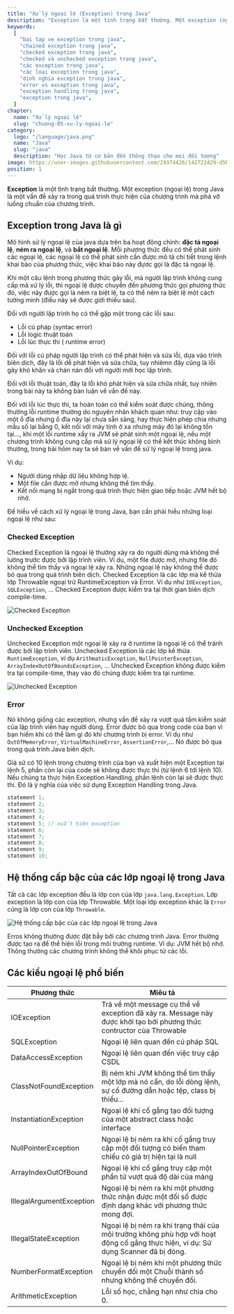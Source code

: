 ```yaml
---
title: "Xử lý ngoại lệ (Exception) trong Java"
description: "Exception là một tình trạng bất thường. Một exception (ngoại lệ) trong Java là một vấn đề xảy ra trong quá trình thực hiện của chương trình mà phá vỡ luồng chuẩn của chương trình."
keywords:
  [
    "bai tap ve exception trong java",
    "chained exception trong java",
    "checked exception trong java",
    "checked và unchecked exception trong java",
    "các exception trong java",
    "các loại exception trong java",
    "dinh nghia exception trong java",
    "error vs exception trong java",
    "exception handling trong java",
    "exception trong java",
  ]
chapter:
  name: "Xử lý ngoại lệ"
  slug: "chuong-05-xu-ly-ngoai-le"
category:
  logo: "/language/java.png"
  name: "Java"
  slug: "java"
  description: "Học Java từ cơ bản đến thông thạo cho mọi đối tượng"
image: https://user-images.githubusercontent.com/29374426/142722429-d5b4a38c-448a-4aed-994b-52e06755bfea.png
position: 1
---
```


**Exception** là một tình trạng bất thường. Một exception (ngoại lệ) trong Java là một vấn đề xảy ra trong quá trình thực hiện của chương trình mà phá vỡ luồng chuẩn của chương trình.

## Exception trong Java là gì

Mô hình sử lý ngoại lệ của java dựa trên ba hoạt động chính: **đặc tả ngoại lệ**, **ném ra ngoại lệ**, và **bắt ngoại lệ**. Mỗi phương thức đều có thể phát sinh các ngoại lệ, các ngoại lệ có thể phát sinh cần được mô tả chi tiết trong lệnh khai báo của phương thức, việc khai báo này đựơc gọi là đặc tả ngoại lệ.

Khi một câu lệnh trong phương thức gây lỗi, mà người lập trình không cung cấp mã xử lý lỗi, thì ngoại lệ được chuyển đến phương thức gọi phương thức đó, việc này được gọi là ném ra biệt lệ, ta có thể ném ra biệt lệ một cách tường minh (điều này sẽ được giới thiếu sau).

Đối với người lập trình họ có thể gặp một trong các lỗi sau:

- Lỗi cú pháp (syntac error)
- Lỗi logic thuật toán
- Lỗi lúc thực thi ( runtime error)

Đối với lỗi cú pháp người lập trình có thể phát hiện và sửa lỗi, dựa vào trình biên dịch, đây là lỗi dễ phát hiện và sửa chữa, tuy nhiêmn đây cũng là lỗi gây khó khăn và chán nản đối với người mới học lập trình.

Đối với lỗi thuật toán, đây là lỗi khó phát hiện và sửa chữa nhất, tuy nhiên trong bài này ta không bàn luận về vấn đề này.

Đối với lỗi lúc thực thi, ta hoàn toàn có thể kiểm soát được chúng, thông thường lỗi runtime thường do nguyên nhân khách quan như: truy cập vào một ổ đĩa nhưng ổ đĩa này lại chưa sẵn sàng, hay thực hiện phép chia nhưng mẫu số lại bằng 0, kết nối với máy tính ở xa nhưng máy đó lại không tồn tại…, khi một lỗi runtime xẩy ra JVM sẽ phát sinh một ngoại lệ, nếu một chương trình không cung cấp mã sử lý ngoại lệ có thể kết thúc không bình thường, trong bài hôm nay ta sẽ bàn về vấn đề sử lý ngoại lệ trong java.

Ví dụ:

- Người dùng nhập dữ liệu không hợp lệ.
- Một file cần được mở nhưng không thể tìm thấy.
- Kết nối mạng bị ngắt trong quá trình thực hiện giao tiếp hoặc JVM hết bộ nhớ.

Để hiểu về cách xử lý ngoại lệ trong Java, bạn cần phải hiểu những loại ngoại lệ như sau:

### Checked Exception

Checked Exception là ngoại lệ thường xảy ra do người dùng mà không thể lường trước được bởi lập trình viên. Ví dụ, một file được mở, nhưng file đó không thể tìm thấy và ngoại lệ xảy ra. Những ngoại lệ này không thể được bỏ qua trong quá trình biên dịch. Checked Exception là các lớp mà kế thừa lớp Throwable ngoại trừ RuntimeException và Error. Ví dụ như `IOException`, `SQLException`, … Checked Exception được kiểm tra tại thời gian biên dịch compile-time.

![Checked Exception](https://user-images.githubusercontent.com/29374426/142722429-d5b4a38c-448a-4aed-994b-52e06755bfea.png)

### Unchecked Exception

Unchecked Exception một ngoại lệ xảy ra ở runtime là ngoại lệ có thể tránh được bởi lập trình viên. Unchecked Exception là các lớp kế thừa `RuntimeException`, ví dụ `ArithmaticException`, `NullPointerException`, `ArrayIndexOutOfBoundsException`, … Unchecked Exception không được kiểm tra tại compile-time, thay vào đó chúng được kiểm tra tại runtime.

![Unchecked Exception](https://user-images.githubusercontent.com/29374426/142722434-f651efed-8d61-4a19-a785-63cf29d23e34.png)

### Error

Nó không giống các exception, nhưng vấn đề xảy ra vượt quá tầm kiểm soát của lập trình viên hay người dùng. Error được bỏ qua trong code của bạn vì bạn hiếm khi có thể làm gì đó khi chương trình bị error. Ví dụ như `OutOfMemoryError`, `VirtualMachineError`, `AssertionError`,… Nó được bỏ qua trong quá trình Java biên dịch.

Giả sử có 10 lệnh trong chương trình của bạn và xuất hiện một Exception tại lệnh 5, phần còn lại của code sẽ không được thực thi (từ lệnh 6 tới lệnh 10). Nếu chúng ta thực hiện Exception Handling, phần lệnh còn lại sẽ được thực thi. Đó là ý nghĩa của việc sử dụng Exception Handling trong Java.

```java
statement 1;
statement 2;
statement 3;
statement 4;
statement 5; // xuất hiện exception
statement 6;
statement 7;
statement 8;
statement 9;
statement 10;
```

## Hệ thống cấp bậc của các lớp ngoại lệ trong Java

Tất cả các lớp exception đều là lớp con của lớp `java.lang.Exception`. Lớp exception là lớp con của lớp Throwable. Một loại lớp exception khác là `Error` cũng là lớp con của lớp `Throwable`.

![Hệ thống cấp bậc của các lớp ngoại lệ trong Java](https://user-images.githubusercontent.com/29374426/142722321-fc300efc-3618-44d7-8334-0ee0ad988471.png)

Erros không thường được đặt bẫy bởi các chương trình Java. Error thường được tạo ra để thể hiện lỗi trong môi trường runtime. Ví dụ: JVM hết bộ nhớ. Thông thường các chương trình không thể khôi phục từ các lỗi.

## Các kiểu ngoại lệ phổ biến

| Phương thức | Miêu tả |
| --- | --- |
| IOException | Trả về một message cụ thể về exception đã xảy ra. Message này được khởi tạo bởi phương thức contructor của Throwable |
| SQLException | Ngoại lệ liên quan đến cú pháp SQL |
| DataAccessException | Ngoại lệ liên quan đến việc truy cập CSDL |
| ClassNotFoundException | Bị ném khi JVM không thể tìm thấy một lớp mà nó cần, do lỗi dòng lệnh, sự cố đường dẫn hoặc tệp, class bị thiếu... |
| InstantiationException | Ngoại lệ khi cố gắng tạo đối tượng của một abstract class hoặc interface |
| NullPointerException | Ngoại lệ bị ném ra khi cố gắng truy cập một đối tượng có biến tham chiếu có giá trị hiện tại là null |
| ArrayIndexOutOfBound | Ngoại lệ khi cố gắng truy cập một phần tử vượt quá độ dài của mảng |
| IllegalArgumentException | Ngoại lệ bị ném ra khi một phương thức nhận được một đối số được định dạng khác với phương thức mong đợi. |
| IllegalStateException | Ngoại lệ bị ném ra khi trạng thái của môi trường không phù hợp với hoạt động cố gắng thực hiện, ví dụ: Sử dụng Scanner đã bị đóng. |
| NumberFormatException | Ngoại lệ bị ném khi một phương thức chuyển đổi một Chuỗi thành số nhưng không thể chuyển đổi. |
| ArithmeticException | Lỗi số học, chẳng hạn như chia cho 0. |

